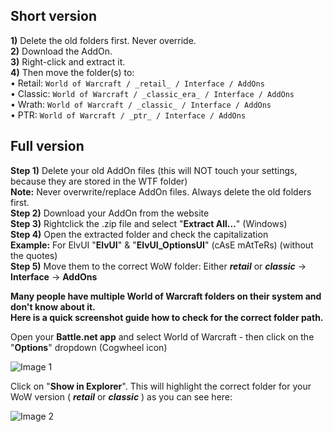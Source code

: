## Short version

**1)** Delete the old folders first. Never override.  
**2)** Download the AddOn.  
**3)** Right-click and extract it.  
**4)** Then move the folder(s) to:  
• Retail: `World of Warcraft / _retail_ / Interface / AddOns`  
• Classic: `World of Warcraft / _classic_era_ / Interface / AddOns`  
• Wrath: `World of Warcraft / _classic_ / Interface / AddOns`  
• PTR: `World of Warcraft / _ptr_ / Interface / AddOns` 

## Full version

**Step 1)** Delete your old AddOn files (this will NOT touch your settings, because they are stored in the WTF folder)  
**Note:** Never overwrite/replace AddOn files. Always delete the old folders first.  
**Step 2)** Download your AddOn from the website  
**Step 3)** Rightclick the .zip file and select "**Extract All...**" (Windows)  
**Step 4)** Open the extracted folder and check the capitalization  
**Example:** For ElvUI "**ElvUI**" & "**ElvUI_OptionsUI**" (cAsE mAtTeRs) (without the quotes)  
**Step 5)** Move them to the correct WoW folder: Either **_retail_** or **_classic_** -> **Interface** -> **AddOns**  

**Many people have multiple World of Warcraft folders on their system and don't know about it.**  
**Here is a quick screenshot guide how to check for the correct folder path.**  

Open your **Battle.net app** and select World of Warcraft - then click on the "**Options**" dropdown (Cogwheel icon)  

![Image 1](https://i.imgur.com/EFgpJb1.png "Image 1")

Click on "**Show in Explorer**". This will highlight the correct folder for your WoW version ( **_retail_** or **_classic_** ) as you can see here:  

![Image 2](https://i.imgur.com/Akc3ZH3.png "Image 2")